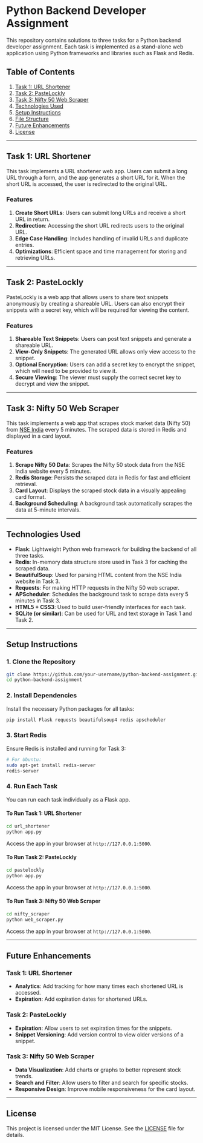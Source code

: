 # Python Backend Developer Assignment

This repository contains solutions to three tasks for a Python backend developer assignment. Each task is implemented as a stand-alone web application using Python frameworks and libraries such as Flask and Redis.

## Table of Contents

1. [Task 1: URL Shortener](#task-1-url-shortener)
2. [Task 2: PasteLockly](#task-2-pastelockly)
3. [Task 3: Nifty 50 Web Scraper](#task-3-nifty-50-web-scraper)
4. [Technologies Used](#technologies-used)
5. [Setup Instructions](#setup-instructions)
6. [File Structure](#file-structure)
7. [Future Enhancements](#future-enhancements)
8. [License](#license)

---

## Task 1: URL Shortener

This task implements a URL shortener web app. Users can submit a long URL through a form, and the app generates a short URL for it. When the short URL is accessed, the user is redirected to the original URL.

### Features

1. **Create Short URLs**: Users can submit long URLs and receive a short URL in return.
2. **Redirection**: Accessing the short URL redirects users to the original URL.
3. **Edge Case Handling**: Includes handling of invalid URLs and duplicate entries.
4. **Optimizations**: Efficient space and time management for storing and retrieving URLs.

---

## Task 2: PasteLockly

PasteLockly is a web app that allows users to share text snippets anonymously by creating a shareable URL. Users can also encrypt their snippets with a secret key, which will be required for viewing the content.

### Features

1. **Shareable Text Snippets**: Users can post text snippets and generate a shareable URL.
2. **View-Only Snippets**: The generated URL allows only view access to the snippet.
3. **Optional Encryption**: Users can add a secret key to encrypt the snippet, which will need to be provided to view it.
4. **Secure Viewing**: The viewer must supply the correct secret key to decrypt and view the snippet.

---

## Task 3: Nifty 50 Web Scraper

This task implements a web app that scrapes stock market data (Nifty 50) from [NSE India](https://www.nseindia.com/) every 5 minutes. The scraped data is stored in Redis and displayed in a card layout.

### Features

1. **Scrape Nifty 50 Data**: Scrapes the Nifty 50 stock data from the NSE India website every 5 minutes.
2. **Redis Storage**: Persists the scraped data in Redis for fast and efficient retrieval.
3. **Card Layout**: Displays the scraped stock data in a visually appealing card format.
4. **Background Scheduling**: A background task automatically scrapes the data at 5-minute intervals.

---

## Technologies Used

- **Flask**: Lightweight Python web framework for building the backend of all three tasks.
- **Redis**: In-memory data structure store used in Task 3 for caching the scraped data.
- **BeautifulSoup**: Used for parsing HTML content from the NSE India website in Task 3.
- **Requests**: For making HTTP requests in the Nifty 50 web scraper.
- **APScheduler**: Schedules the background task to scrape data every 5 minutes in Task 3.
- **HTML5 + CSS3**: Used to build user-friendly interfaces for each task.
- **SQLite (or similar)**: Can be used for URL and text storage in Task 1 and Task 2.

---

## Setup Instructions

### 1. Clone the Repository

```bash
git clone https://github.com/your-username/python-backend-assignment.git
cd python-backend-assignment
```

### 2. Install Dependencies

Install the necessary Python packages for all tasks:
```bash
pip install Flask requests beautifulsoup4 redis apscheduler
```

### 3. Start Redis

Ensure Redis is installed and running for Task 3:
```bash
# For Ubuntu:
sudo apt-get install redis-server
redis-server
```

### 4. Run Each Task

You can run each task individually as a Flask app.

#### To Run Task 1: URL Shortener
```bash
cd url_shortener
python app.py
```
Access the app in your browser at `http://127.0.0.1:5000`.

#### To Run Task 2: PasteLockly
```bash
cd pastelockly
python app.py
```
Access the app in your browser at `http://127.0.0.1:5000`.

#### To Run Task 3: Nifty 50 Web Scraper
```bash
cd nifty_scraper
python web_scraper.py
```
Access the app in your browser at `http://127.0.0.1:5000`.

---

## Future Enhancements

### Task 1: URL Shortener
- **Analytics**: Add tracking for how many times each shortened URL is accessed.
- **Expiration**: Add expiration dates for shortened URLs.

### Task 2: PasteLockly
- **Expiration**: Allow users to set expiration times for the snippets.
- **Snippet Versioning**: Add version control to view older versions of a snippet.

### Task 3: Nifty 50 Web Scraper
- **Data Visualization**: Add charts or graphs to better represent stock trends.
- **Search and Filter**: Allow users to filter and search for specific stocks.
- **Responsive Design**: Improve mobile responsiveness for the card layout.

---

## License

This project is licensed under the MIT License. See the [LICENSE](LICENSE) file for details.
